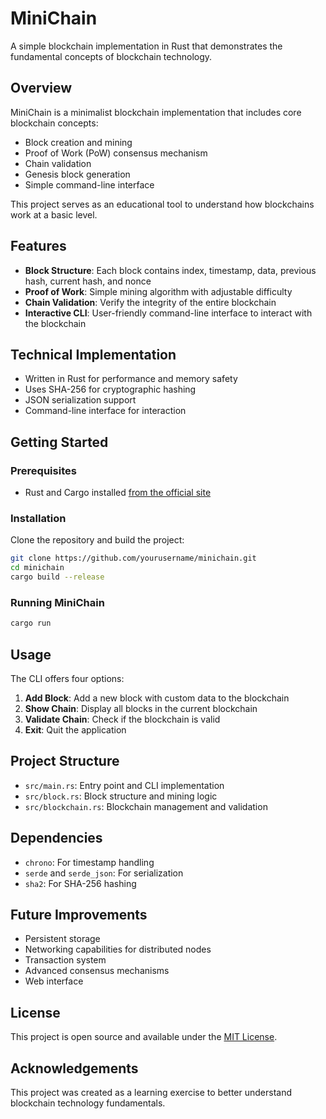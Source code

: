 # MiniChain

A simple blockchain implementation in Rust that demonstrates the fundamental concepts of blockchain technology.

## Overview

MiniChain is a minimalist blockchain implementation that includes core blockchain concepts:

- Block creation and mining
- Proof of Work (PoW) consensus mechanism
- Chain validation
- Genesis block generation
- Simple command-line interface

This project serves as an educational tool to understand how blockchains work at a basic level.

## Features

- **Block Structure**: Each block contains index, timestamp, data, previous hash, current hash, and nonce
- **Proof of Work**: Simple mining algorithm with adjustable difficulty
- **Chain Validation**: Verify the integrity of the entire blockchain
- **Interactive CLI**: User-friendly command-line interface to interact with the blockchain

## Technical Implementation

- Written in Rust for performance and memory safety
- Uses SHA-256 for cryptographic hashing
- JSON serialization support
- Command-line interface for interaction

## Getting Started

### Prerequisites

- Rust and Cargo installed [from the official site](https://www.rust-lang.org/tools/install)

### Installation

Clone the repository and build the project:

```bash
git clone https://github.com/yourusername/minichain.git
cd minichain
cargo build --release
```

### Running MiniChain

```bash
cargo run
```

## Usage

The CLI offers four options:

1. **Add Block**: Add a new block with custom data to the blockchain
2. **Show Chain**: Display all blocks in the current blockchain
3. **Validate Chain**: Check if the blockchain is valid
4. **Exit**: Quit the application

## Project Structure

- `src/main.rs`: Entry point and CLI implementation
- `src/block.rs`: Block structure and mining logic
- `src/blockchain.rs`: Blockchain management and validation

## Dependencies

- `chrono`: For timestamp handling
- `serde` and `serde_json`: For serialization
- `sha2`: For SHA-256 hashing

## Future Improvements

- Persistent storage
- Networking capabilities for distributed nodes
- Transaction system
- Advanced consensus mechanisms
- Web interface

## License

This project is open source and available under the [MIT License](LICENSE).

## Acknowledgements

This project was created as a learning exercise to better understand blockchain technology fundamentals.
